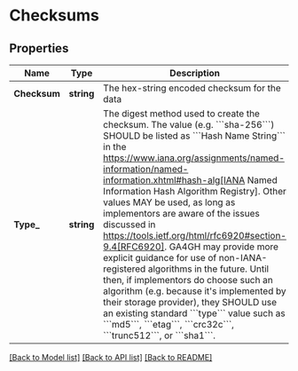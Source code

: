 # Checksums

## Properties
Name | Type | Description | Notes
------------ | ------------- | ------------- | -------------
**Checksum** | **string** | The hex-string encoded checksum for the data | [default to null]
**Type_** | **string** | The digest method used to create the checksum. The         value (e.g. &#x60;&#x60;&#x60;sha-256&#x60;&#x60;&#x60;) SHOULD be listed as &#x60;&#x60;&#x60;Hash Name String&#x60;&#x60;&#x60; in the         https://www.iana.org/assignments/named-information/named-information.xhtml#hash-alg[IANA Named Information Hash Algorithm Registry].         Other values MAY be used, as long as implementors are aware of the issues         discussed in https://tools.ietf.org/html/rfc6920#section-9.4[RFC6920].         GA4GH may provide more explicit guidance for use of non-IANA-registered algorithms in the future.         Until then, if implementors do choose such an algorithm (e.g. because it&#x27;s implemented by their storage provider),         they SHOULD use an existing standard &#x60;&#x60;&#x60;type&#x60;&#x60;&#x60; value such as &#x60;&#x60;&#x60;md5&#x60;&#x60;&#x60;, &#x60;&#x60;&#x60;etag&#x60;&#x60;&#x60;, &#x60;&#x60;&#x60;crc32c&#x60;&#x60;&#x60;, &#x60;&#x60;&#x60;trunc512&#x60;&#x60;&#x60;, or &#x60;&#x60;&#x60;sha1&#x60;&#x60;&#x60;. | [default to null]

[[Back to Model list]](../README.md#documentation-for-models) [[Back to API list]](../README.md#documentation-for-api-endpoints) [[Back to README]](../README.md)

